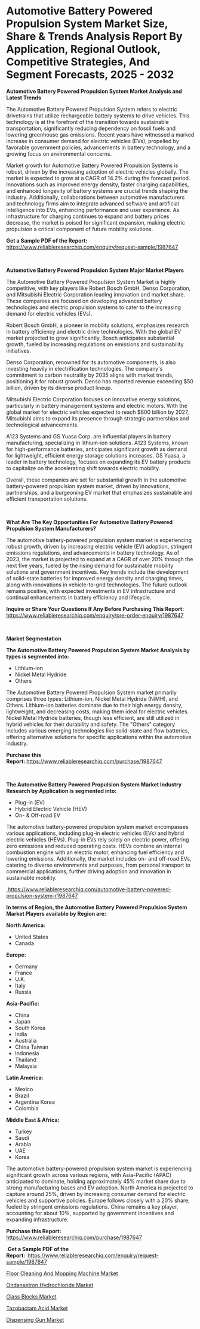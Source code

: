 <p><h1>Automotive Battery Powered Propulsion System Market Size, Share & Trends Analysis Report By Application, Regional Outlook, Competitive Strategies, And Segment Forecasts, 2025 - 2032</h1></p><p><strong>Automotive Battery Powered Propulsion System Market Analysis and Latest Trends</strong></p>
<p><p>The Automotive Battery Powered Propulsion System refers to electric drivetrains that utilize rechargeable battery systems to drive vehicles. This technology is at the forefront of the transition towards sustainable transportation, significantly reducing dependency on fossil fuels and lowering greenhouse gas emissions. Recent years have witnessed a marked increase in consumer demand for electric vehicles (EVs), propelled by favorable government policies, advancements in battery technology, and a growing focus on environmental concerns.</p><p>Market growth for Automotive Battery Powered Propulsion Systems is robust, driven by the increasing adoption of electric vehicles globally. The market is expected to grow at a CAGR of 14.2% during the forecast period. Innovations such as improved energy density, faster charging capabilities, and enhanced longevity of battery systems are crucial trends shaping the industry. Additionally, collaborations between automotive manufacturers and technology firms aim to integrate advanced software and artificial intelligence into EVs, enhancing performance and user experience. As infrastructure for charging continues to expand and battery prices decrease, the market is poised for significant expansion, making electric propulsion a critical component of future mobility solutions.</p></p>
<p><strong>Get a Sample PDF of the Report:&nbsp;</strong> <a href="https://www.reliableresearchiq.com/enquiry/request-sample/1987647?utm_campaign=2173&utm_medium=2&utm_source=Github&utm_content=ia&utm_term=30012025&utm_id=automotive-battery-powered-propulsion-system">https://www.reliableresearchiq.com/enquiry/request-sample/1987647</a></p>
<p>&nbsp;</p>
<p><strong>Automotive Battery Powered Propulsion System Major Market Players</strong></p>
<p><p>The Automotive Battery Powered Propulsion System Market is highly competitive, with key players like Robert Bosch GmbH, Denso Corporation, and Mitsubishi Electric Corporation leading innovation and market share. These companies are focused on developing advanced battery technologies and electric propulsion systems to cater to the increasing demand for electric vehicles (EVs).</p><p>Robert Bosch GmbH, a pioneer in mobility solutions, emphasizes research in battery efficiency and electric drive technologies. With the global EV market projected to grow significantly, Bosch anticipates substantial growth, fueled by increasing regulations on emissions and sustainability initiatives.</p><p>Denso Corporation, renowned for its automotive components, is also investing heavily in electrification technologies. The company's commitment to carbon neutrality by 2035 aligns with market trends, positioning it for robust growth. Denso has reported revenue exceeding $50 billion, driven by its diverse product lineup.</p><p>Mitsubishi Electric Corporation focuses on innovative energy solutions, particularly in battery management systems and electric motors. With the global market for electric vehicles expected to reach $800 billion by 2027, Mitsubishi aims to expand its presence through strategic partnerships and technological advancements.</p><p>A123 Systems and GS Yuasa Corp. are influential players in battery manufacturing, specializing in lithium-ion solutions. A123 Systems, known for high-performance batteries, anticipates significant growth as demand for lightweight, efficient energy storage solutions increases. GS Yuasa, a leader in battery technology, focuses on expanding its EV battery products to capitalize on the accelerating shift towards electric mobility.</p><p>Overall, these companies are set for substantial growth in the automotive battery-powered propulsion system market, driven by innovations, partnerships, and a burgeoning EV market that emphasizes sustainable and efficient transportation solutions.</p></p>
<p>&nbsp;</p>
<p><strong>What Are The Key Opportunities For Automotive Battery Powered Propulsion System Manufacturers?</strong></p>
<p><p>The automotive battery-powered propulsion system market is experiencing robust growth, driven by increasing electric vehicle (EV) adoption, stringent emissions regulations, and advancements in battery technology. As of 2023, the market is projected to expand at a CAGR of over 20% through the next five years, fueled by the rising demand for sustainable mobility solutions and government incentives. Key trends include the development of solid-state batteries for improved energy density and charging times, along with innovations in vehicle-to-grid technologies. The future outlook remains positive, with expected investments in EV infrastructure and continual enhancements in battery efficiency and lifecycle.</p></p>
<p><strong>Inquire or Share Your Questions If Any Before Purchasing This Report:</strong> <a href="https://www.reliableresearchiq.com/enquiry/pre-order-enquiry/1987647?utm_campaign=2173&utm_medium=2&utm_source=Github&utm_content=ia&utm_term=30012025&utm_id=automotive-battery-powered-propulsion-system">https://www.reliableresearchiq.com/enquiry/pre-order-enquiry/1987647</a></p>
<p>&nbsp;</p>
<p><strong>Market Segmentation</strong></p>
<p><strong>The Automotive Battery Powered Propulsion System Market Analysis by types is segmented into:</strong></p>
<p><ul><li>Lithium-ion</li><li>Nickel Metal Hydride</li><li>Others</li></ul></p>
<p><p>The Automotive Battery Powered Propulsion System market primarily comprises three types: Lithium-ion, Nickel Metal Hydride (NiMH), and Others. Lithium-ion batteries dominate due to their high energy density, lightweight, and decreasing costs, making them ideal for electric vehicles. Nickel Metal Hydride batteries, though less efficient, are still utilized in hybrid vehicles for their durability and safety. The "Others" category includes various emerging technologies like solid-state and flow batteries, offering alternative solutions for specific applications within the automotive industry.</p></p>
<p><strong>Purchase this Report:&nbsp;</strong><a href="https://www.reliableresearchiq.com/purchase/1987647?utm_campaign=2173&utm_medium=2&utm_source=Github&utm_content=ia&utm_term=30012025&utm_id=automotive-battery-powered-propulsion-system">https://www.reliableresearchiq.com/purchase/1987647</a></p>
<p>&nbsp;</p>
<p><strong>The Automotive Battery Powered Propulsion System Market Industry Research by Application is segmented into:</strong></p>
<p><ul><li>Plug-in (EV)</li><li>Hybrid Electric Vehicle (HEV)</li><li>On- & Off-road EV</li></ul></p>
<p><p>The automotive battery-powered propulsion system market encompasses various applications, including plug-in electric vehicles (EVs) and hybrid electric vehicles (HEVs). Plug-in EVs rely solely on electric power, offering zero emissions and reduced operating costs. HEVs combine an internal combustion engine with an electric motor, enhancing fuel efficiency and lowering emissions. Additionally, the market includes on- and off-road EVs, catering to diverse environments and purposes, from personal transport to commercial applications, further driving adoption and innovation in sustainable mobility.</p></p>
<p><a href="https://www.reliableresearchiq.com/automotive-battery-powered-propulsion-system-r1987647?utm_campaign=2173&utm_medium=2&utm_source=Github&utm_content=ia&utm_term=30012025&utm_id=automotive-battery-powered-propulsion-system">&nbsp;https://www.reliableresearchiq.com/automotive-battery-powered-propulsion-system-r1987647</a></p>
<p><strong>In terms of Region, the Automotive Battery Powered Propulsion System Market Players available by Region are:</strong></p>
<p>
    <p> <strong> North America: </strong>
        <ul>
            <li>United States</li>
            <li>Canada</li>
        </ul>
        </p> 
    <p> <strong> Europe: </strong>
        <ul>
            <li>Germany</li>
            <li>France</li>
            <li>U.K.</li>
            <li>Italy</li>
            <li>Russia</li>
        </ul>
        </p> 
    <p> <strong> Asia-Pacific: </strong>
        <ul>
            <li>China</li>
            <li>Japan</li>
            <li>South Korea</li>
            <li>India</li>
            <li>Australia</li>
            <li>China Taiwan</li>
            <li>Indonesia</li>
            <li>Thailand</li>
            <li>Malaysia</li>
        </ul>
        </p> 
    <p> <strong> Latin America: </strong>
        <ul>
            <li>Mexico</li>
            <li>Brazil</li>
            <li>Argentina Korea</li>
            <li>Colombia</li>
        </ul>
        </p> 
    <p> <strong> Middle East & Africa: </strong>
        <ul>
            <li>Turkey</li>
            <li>Saudi</li>
            <li>Arabia</li>
            <li>UAE</li>
            <li>Korea</li>
        </ul>
    </p>
    </p>
<p><p>The automotive battery-powered propulsion system market is experiencing significant growth across various regions, with Asia-Pacific (APAC) anticipated to dominate, holding approximately 45% market share due to strong manufacturing bases and EV adoption. North America is projected to capture around 25%, driven by increasing consumer demand for electric vehicles and supportive policies. Europe follows closely with a 20% share, fueled by stringent emissions regulations. China remains a key player, accounting for about 10%, supported by government incentives and expanding infrastructure.</p></p>
<p><strong>Purchase this Report: </strong><a href="https://www.reliableresearchiq.com/purchase/1987647?utm_campaign=2173&utm_medium=2&utm_source=Github&utm_content=ia&utm_term=30012025&utm_id=automotive-battery-powered-propulsion-system">https://www.reliableresearchiq.com/purchase/1987647</a></p>
<p>&nbsp;<strong>Get a Sample PDF of the Report:&nbsp;&nbsp;</strong><a href="https://www.reliableresearchiq.com/enquiry/request-sample/1987647?utm_campaign=2173&utm_medium=2&utm_source=Github&utm_content=ia&utm_term=30012025&utm_id=automotive-battery-powered-propulsion-system">https://www.reliableresearchiq.com/enquiry/request-sample/1987647</a></p>
<p><strong></strong></p>
<p><p><a href="https://www.linkedin.com/pulse/floor-cleaning-mopping-machine-market-growth-analysis-2025-2032-txxpf?utm_campaign=2173&utm_medium=2&utm_source=Github&utm_content=ia&utm_term=30012025&utm_id=automotive-battery-powered-propulsion-system">Floor Cleaning And Mopping Machine Market</a></p><p><a href="https://github.com/toldenargelia86/Market-Research-Report-List-1/blob/main/ondansetron-hydrochloride-market.md?utm_campaign=2173&utm_medium=2&utm_source=Github&utm_content=ia&utm_term=30012025&utm_id=automotive-battery-powered-propulsion-system">Ondansetron Hydrochloride Market</a></p><p><a href="https://www.linkedin.com/pulse/global-glass-blocks-markets-growth-journey-current-size-krgtf?utm_campaign=2173&utm_medium=2&utm_source=Github&utm_content=ia&utm_term=30012025&utm_id=automotive-battery-powered-propulsion-system">Glass Blocks Market</a></p><p><a href="https://github.com/bornergabrielle89/Market-Research-Report-List-1/blob/main/tazobactam-acid-market.md?utm_campaign=2173&utm_medium=2&utm_source=Github&utm_content=ia&utm_term=30012025&utm_id=automotive-battery-powered-propulsion-system">Tazobactam Acid Market</a></p><p><a href="https://www.linkedin.com/pulse/dispensing-gun-market-analysis-comprehensive-industry-foyuc?utm_campaign=2173&utm_medium=2&utm_source=Github&utm_content=ia&utm_term=30012025&utm_id=automotive-battery-powered-propulsion-system">Dispensing Gun Market</a></p></p>